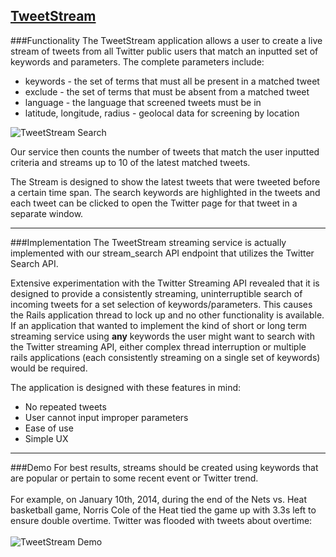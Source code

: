 <a href="http://tweet-stream.herokuapp.com/" target="_blank">TweetStream</a>
------

###Functionality
The TweetStream application allows a user to create a live stream of tweets from all Twitter public users that match an inputted set of keywords and parameters.
The complete parameters include:
* keywords - the set of terms that must all be present in a matched tweet
* exclude - the set of terms that must be absent from a matched tweet
* language - the language that screened tweets must be in
* latitude, longitude, radius - geolocal data for screening by location

![TweetStream Search](http://s3.amazonaws.com/jamesrwen/app/public/uploads/tweetstreamsearch_original.png?1390771649 "TweetStream Nets vs. Heat Search")

Our service then counts the number of tweets that match the user inputted criteria and streams up to 10 of the latest matched tweets.

The Stream is designed to show the latest tweets that were tweeted before a certain time span. The search keywords are highlighted in the tweets and each tweet can be clicked to open the Twitter page for that tweet in a separate window.

---
###Implementation
The TweetStream streaming service is actually implemented with our stream_search API endpoint that utilizes the Twitter Search API.

Extensive experimentation with the Twitter Streaming API revealed that it is designed to provide a consistently streaming, uninterruptible search of incoming tweets for a set selection of keywords/parameters. This causes the Rails application thread to lock up and no other functionality is available. If an application that wanted to implement the kind of short or long term streaming service using **any** keywords the user might want to search with the Twitter streaming API, either complex thread interruption or multiple rails applications (each consistently streaming on a single set of keywords) would be required.

The application is designed with these features in mind:
* No repeated tweets
* User cannot input improper parameters
* Ease of use
* Simple UX

---
###Demo
For best results, streams should be created using keywords that are popular or pertain to some recent event or Twitter trend. 
<br/><br/>
For example, on January 10th, 2014, during the end of the Nets vs. Heat basketball game, Norris Cole of the Heat tied the game up with 3.3s left to ensure double overtime. Twitter was flooded with tweets about overtime:
<br/><br/>
![TweetStream Demo](http://s3.amazonaws.com/jamesrwen/app/public/uploads/tweetstreamnets_original.png?1390771639 "TweetStream Nets vs. Heat Demo")